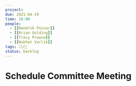 ```yaml
---
project:
due: 2021-04-19
time: 16:00
people:
  - [[Hendrik Poinar]]
  - [[Brian Golding]]
  - [[Tracy Prowse]]
  - [[Nukhet Varlik]]
tags: ⬜/🚂 
status: backlog
---
```


# Schedule Committee Meeting
